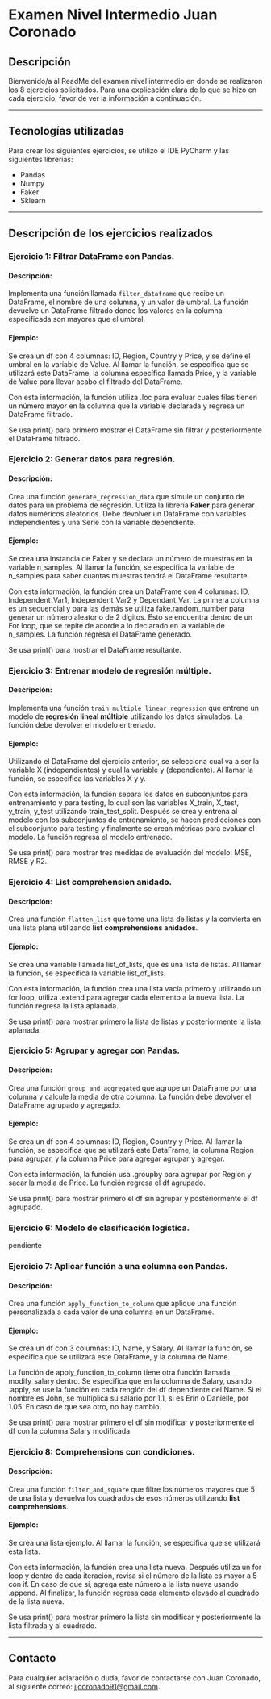 # Examen Nivel Intermedio Juan Coronado

## Descripción
Bienvenido/a al ReadMe del examen nivel intermedio en donde se realizaron los 8 ejercicios solicitados. Para una explicación clara de lo que se hizo en cada ejercicio, favor de ver la información a continuación.

___
## Tecnologías utilizadas
Para crear los siguientes ejercicios, se utilizó el IDE PyCharm y las siguientes librerías:
* Pandas
* Numpy
* Faker
* Sklearn

___
## Descripción de los ejercicios realizados

### Ejercicio 1: Filtrar DataFrame con Pandas.

#### Descripción:
Implementa una función llamada ``filter_dataframe`` que recibe un DataFrame, el nombre de una columna, y un valor de umbral. La función devuelve un DataFrame filtrado donde los valores en la columna especificada son mayores que el umbral.

#### Ejemplo:
Se crea un df con 4 columnas: ID, Region, Country y Price, y se define el umbral en la variable de Value. Al llamar la función, se especifica que se utilizará este DataFrame, la columna específica llamada Price, y la variable de Value para llevar acabo el filtrado del DataFrame.

Con esta información, la función utiliza .loc para evaluar cuales filas tienen un número mayor en la columna que la variable declarada y regresa un DataFrame filtrado.

Se usa print() para primero mostrar el DataFrame sin filtrar y posteriormente el DataFrame filtrado.

### Ejercicio 2: Generar datos para regresión.

#### Descripción:
Crea una función  ``generate_regression_data`` que simule un conjunto de datos para un problema de regresión. Utiliza la librería **Faker** para generar datos numéricos aleatorios. Debe devolver un DataFrame con variables independientes y una Serie con la variable dependiente.

#### Ejemplo:
Se crea una instancia de Faker y se declara un número de muestras en la variable n_samples. Al llamar la función, se especifica la variable de n_samples para saber cuantas muestras tendrá el DataFrame resultante.

Con esta información, la función crea un DataFrame con 4 columnas: ID, Independent_Var1, Independent_Var2 y Dependant_Var. La primera columna es un secuencial y para las demás se utiliza fake.random_number para generar un número aleatorio de 2 dígitos. Esto se encuentra dentro de un For loop, que se repite de acorde a lo declarado en la variable de n_samples. La función regresa el DataFrame generado.

Se usa print() para mostrar el DataFrame resultante.

### Ejercicio 3: Entrenar modelo de regresión múltiple.

#### Descripción:
Implementa una función  ``train_multiple_linear_regression`` que entrene un modelo de **regresión lineal múltiple** utilizando los datos simulados. La función debe devolver el modelo entrenado.

#### Ejemplo:
Utilizando el DataFrame del ejercicio anterior, se selecciona cual va a ser la variable X (independientes) y cual la variable y (dependiente). Al llamar la función, se especifica las variables X y y.

Con esta información, la función separa los datos en subconjuntos para entrenamiento y para testing, lo cual son las variables X_train, X_test, y_train, y_test utilizando train_test_split. Después se crea y entrena al modelo con los subconjuntos de entrenamiento, se hacen predicciones con el subconjunto para testing y finalmente se crean métricas para evaluar el modelo. La función regresa el modelo entrenado.

Se usa print() para mostrar tres medidas de evaluación del modelo: MSE, RMSE y R2.

### Ejercicio 4: List comprehension anidado.

#### Descripción:
Crea una función  ``flatten_list`` que tome una lista de listas y la convierta en una lista plana utilizando **list comprehensions anidados**.

#### Ejemplo:
Se crea una variable llamada list_of_lists, que es una lista de listas. Al llamar la función, se especifica la variable list_of_lists.

Con esta información, la función crea una lista vacía primero y utilizando un for loop, utiliza .extend para agregar cada elemento a la nueva lista. La función regresa la lista aplanada.

Se usa print() para mostrar primero la lista de listas y posteriormente la lista aplanada.

### Ejercicio 5: Agrupar y agregar con Pandas.

#### Descripción:
Crea una función ``group_and_aggregated`` que agrupe un DataFrame por una columna y calcule la media de otra columna. La función debe devolver el DataFrame agrupado y agregado.

#### Ejemplo:
Se crea un df con 4 columnas: ID, Region, Country y Price. Al llamar la función, se especifica que se utilizará este DataFrame, la columna Region para agrupar, y la columna Price para agregar agrupar y agregar.

Con esta información, la función usa .groupby para agrupar por Region y sacar la media de Price. La función regresa el df agrupado.

Se usa print() para mostrar primero el df sin agrupar y posteriormente el df agrupado.


### Ejercicio 6: Modelo de clasificación logística.

pendiente


### Ejercicio 7: Aplicar función a una columna con Pandas.

#### Descripción:
Crea una función ``apply_function_to_column`` que aplique una función personalizada a cada valor de una columna en un DataFrame.

#### Ejemplo:
Se crea un df con 3 columnas: ID, Name, y Salary. Al llamar la función, se especifica que se utilizará este DataFrame, y la columna de Name.

La función de apply_function_to_column tiene otra función llamada modify_salary dentro. Se especifica que en la columna de Salary, usando .apply, se use la función en cada renglón del df dependiente del Name. Si el nombre es John, se multiplica su salario por 1.1, si es Erin o Danielle, por 1.05. En caso de que sea otro, no hay cambio.

Se usa print() para mostrar primero el df sin modificar y posteriormente el df con la columna Salary modificada

### Ejercicio 8: Comprehensions con condiciones.

#### Descripción:
Crea una función ``filter_and_square`` que filtre los números mayores que 5 de una lista y devuelva los cuadrados de esos números utilizando **list comprehensions**.

#### Ejemplo:
Se crea una lista ejemplo. Al llamar la función, se especifica que se utilizará esta lista.

Con esta información, la función crea una lista nueva. Después utiliza un for loop y dentro de cada iteración, revisa si el número de la lista es mayor a 5 con if. En caso de que sí, agrega este número a la lista nueva usando .append. Al finalizar, la función regresa cada elemento elevado al cuadrado de la lista nueva.

Se usa print() para mostrar primero la lista sin modificar y posteriormente la lista filtrada y al cuadrado.

___
## Contacto

Para cualquier aclaración o duda, favor de contactarse con Juan Coronado, al siguiente correo: jjcoronado91@gmail.com.